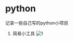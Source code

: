 # python
记录一些自己写的python小项目

1. 简易小工具
![1](https://user-images.githubusercontent.com/95969192/186301832-14308f64-eca7-45cf-8378-633788be6236.png)
